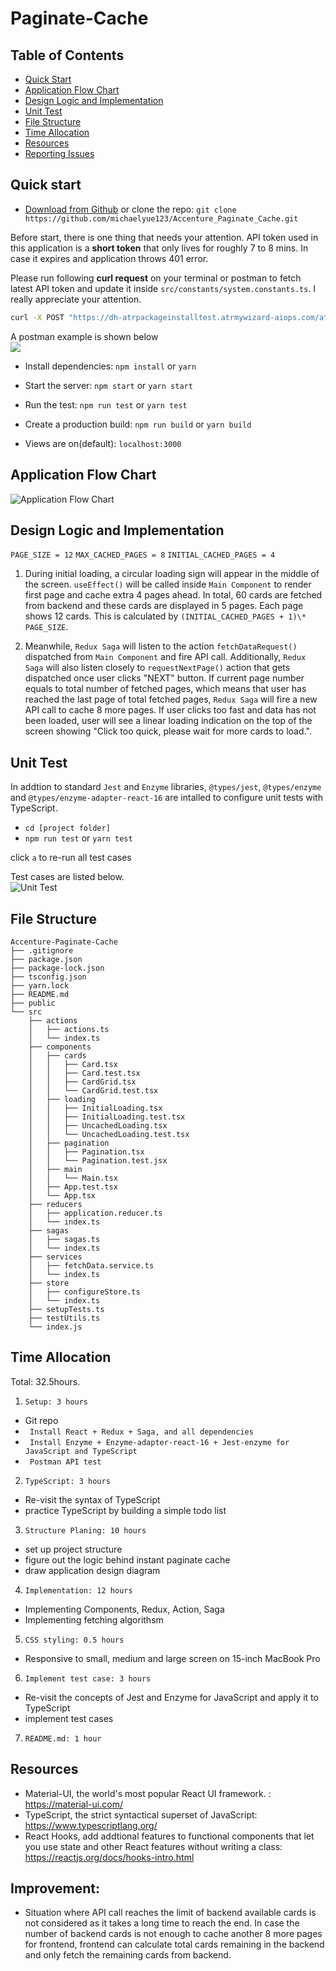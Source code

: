 # Paginate-Cache

## Table of Contents

- [Quick Start](#quick-start)
- [Application Flow Chart](#application-flow-chart)
- [Design Logic and Implementation](#design-logic-and-implementation)
- [Unit Test](#unit-test)
- [File Structure](#file-structure)
- [Time Allocation](#time-allocation)
- [Resources](#resources)
- [Reporting Issues](#reporting-issues)

## Quick start

- [Download from Github](https://github.com/michaelyue123/Accenture_Paginate_Cache/archive/main.zip) or clone the repo: `git clone https://github.com/michaelyue123/Accenture_Paginate_Cache.git`

Before start, there is one thing that needs your attention. API token used in this application is a **short token** that only lives for roughly 7 to 8 mins. In case it expires and application throws 401 error. 

Please run following **curl request** on your terminal or postman to fetch latest API token and update it inside `src/constants/system.constants.ts`. I really appreciate your attention. 

```bash
curl -X POST "https://dh-atrpackageinstalltest.atrmywizard-aiops.com/atr-gateway/identity-management/api/v1/auth/short-token?useDeflate=true" -H "accept: */*" -H "Content-Type: application/json" -d "{\"username\":\"candidate_test1\",\"password\":\"candidate_test1\",\"snowEnabled\":true}"
```

A postman example is shown below <br>
![](https://github.com/michaelyue123/Accenture_Paginate_Cache/blob/main/images/postman_example.png)


- Install dependencies:
  `npm install` or `yarn`

- Start the server:
  `npm start` or `yarn start`

- Run the test:
  `npm run test` or `yarn test`

- Create a production build:
  `npm run build` or `yarn build`

- Views are on(default):
  `localhost:3000`

## Application Flow Chart

![Application Flow Chart](https://github.com/michaelyue123/Accenture_Paginate_Cache/blob/main/images/project_design.png)

## Design Logic and Implementation

`PAGE_SIZE = 12`
`MAX_CACHED_PAGES = 8`
`INITIAL_CACHED_PAGES = 4`

1.  During initial loading, a circular loading sign will appear in the middle of the screen. `useEffect()` will be called inside `Main Component` to render first page and cache extra 4 pages ahead. In total, 60 cards are fetched from backend and these cards are displayed in 5 pages. Each page shows 12 cards. This is calculated by `(INITIAL_CACHED_PAGES + 1)\* PAGE_SIZE`.

2.  Meanwhile, `Redux Saga` will listen to the action `fetchDataRequest()` dispatched from `Main Component` and fire API call. Additionally, `Redux Saga` will also listen closely to `requestNextPage()` action that gets dispatched once user clicks "NEXT" button. If current page number equals to total number of fetched pages, which means that user has reached the last page of total fetched pages, `Redux Saga` will fire a new API call to cache 8 more pages. If user clicks too fast and data has not been loaded, user will see a linear loading indication on the top of the screen showing "Click too quick, please wait for more cards to load.".

## Unit Test

In addtion to standard `Jest` and `Enzyme` libraries, `@types/jest`, `@types/enzyme` and `@types/enzyme-adapter-react-16` are intalled to configure unit tests with TypeScript.

- `cd [project folder]`
- `npm run test` or `yarn test`

click `a` to re-run all test cases

Test cases are listed below. <br>
![Unit Test](https://github.com/michaelyue123/Accenture_Paginate_Cache/blob/main/images/test_cases.png)


## File Structure

```
Accenture-Paginate-Cache
├── .gitignore
├── package.json
├── package-lock.json
├── tsconfig.json
├── yarn.lock
├── README.md
├── public
└── src
	├── actions
	│	├── actions.ts
	│	└── index.ts
	├── components
	│	├── cards
	│	│	├── Card.tsx
	│	│	├── Card.test.tsx
	│	│	├── CardGrid.tsx
	│	│	└── CardGrid.test.tsx
	│	├── loading
	│	│	├── InitialLoading.tsx
	│	│	├── InitialLoading.test.tsx
	│	│	├── UncachedLoading.tsx
	│	│	└── UncachedLoading.test.tsx
	│	├── pagination
	│	│	├── Pagination.tsx
	│	│	└── Pagination.test.jsx
	│	├── main
	│	│	└── Main.tsx
	│	├── App.test.tsx
	│	└── App.tsx
	├── reducers
	│	├── application.reducer.ts
	│	└── index.ts
	├── sagas
	│	├── sagas.ts
	│	└── index.ts
	├── services
	│	├── fetchData.service.ts
	│	└── index.ts
	├── store
	│	├── configureStore.ts
	│	└── index.ts
	├── setupTests.ts
	├── testUtils.ts
	└── index.js
```

## Time Allocation

Total: 32.5hours.

1. `Setup: 3 hours`

- Git repo
- ` Install React + Redux + Saga, and all dependencies`
- ` Install Enzyme + Enzyme-adapter-react-16 + Jest-enzyme for JavaScript and TypeScript`
- ` Postman API test`

2. `TypeScript: 3 hours`

- Re-visit the syntax of TypeScript
- practice TypeScript by building a simple todo list

3. `Structure Planing: 10 hours`

- set up project structure
- figure out the logic behind instant paginate cache
- draw application design diagram

4. `Implementation: 12 hours`

- Implementing Components, Redux, Action, Saga
- Implementing fetching algorithsm

5. `CSS styling: 0.5 hours`

- Responsive to small, medium and large screen on 15-inch MacBook Pro

6. `Implement test case: 3 hours`
- Re-visit the concepts of Jest and Enzyme for JavaScript and apply it to TypeScript
- implement test cases

7. `README.md: 1 hour`


## Resources

- Material-UI, the world's most popular React UI framework. : <https://material-ui.com/>
- TypeScript, the strict syntactical superset of JavaScript: <https://www.typescriptlang.org/>
- React Hooks, add addtional features to functional components that let you use state and other React 	  	features without writing a class: <https://reactjs.org/docs/hooks-intro.html>

## Improvement:

- Situation where API call reaches the limit of backend available cards is not considered as it takes a long time to reach the end. In case the number of backend cards is not enough to cache another 8 more pages for frontend, frontend can calculate total cards remaining in the backend and only fetch the remaining cards from backend. 